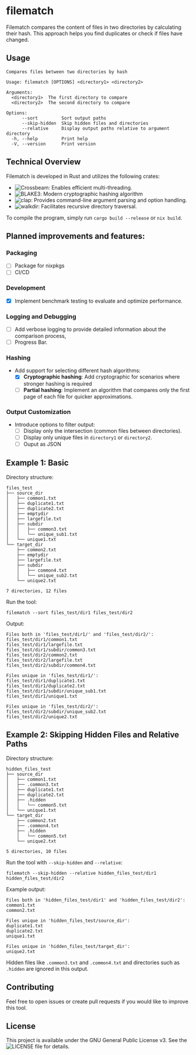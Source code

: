 # filematch

Filematch compares the content of files in two directories by calculating their hash. This approach helps you find duplicates or check if files have changed.

## Usage

```
Compares files between two directories by hash

Usage: filematch [OPTIONS] <directory1> <directory2>

Arguments:
  <directory1>  The first directory to compare
  <directory2>  The second directory to compare

Options:
      --sort         Sort output paths
      --skip-hidden  Skip hidden files and directories
      --relative     Display output paths relative to argument directory
  -h, --help         Print help
  -V, --version      Print version
```

## Technical Overview

Filematch is developed in Rust and utilizes the following crates:

- ![Crossbeam](https://github.com/crossbeam-rs/crossbeam): Enables efficient multi-threading.
- ![BLAKE3](https://github.com/BLAKE3-team/BLAKE3): Modern cryptographic hashing algorithm
- ![clap](https://github.com/clap-rs/clap): Provides command-line argument parsing and option handling.
- ![walkdir](https://github.com/BurntSushi/walkdir): Facilitates recursive directory traversal.

To compile the program, simply run `cargo build --release` or `nix build`.

## Planned improvements and features:

### Packaging
- [ ] Package for nixpkgs
- [ ] CI/CD

### Development 
- [x] Implement benchmark testing to evaluate and optimize performance.

### Logging and Debugging
- [ ] Add verbose logging to provide detailed information about the comparison process, 
- [ ] Progress Bar.

### Hashing
- Add support for selecting different hash algorithms:
  - [x] **Cryptographic hashing**: Add cryptographic for scenarios where stronger hashing is required
  - [ ] **Partial hashing**: Implement an algorithm that compares only the first page of each file for quicker approximations.

### Output Customization
- Introduce options to filter output:
  - [ ] Display only the intersection (common files between directories).
  - [ ] Display only unique files in `directory1` or `directory2`.
  - [ ] Ouput as JSON

## Example 1: Basic
Directory structure:
```
files_test
├── source_dir
│   ├── common1.txt
│   ├── duplicate1.txt
│   ├── duplicate2.txt
│   ├── emptydir
│   ├── largefile.txt
│   ├── subdir
│   │   ├── common3.txt
│   │   └── unique_sub1.txt
│   └── unique1.txt
└── target_dir
    ├── common2.txt
    ├── emptydir
    ├── largefile.txt
    ├── subdir
    │   ├── common4.txt
    │   └── unique_sub2.txt
    └── unique2.txt

7 directories, 12 files
```
Run the tool:
```
filematch --sort files_test/dir1 files_test/dir2
```
Output: 
```
Files both in 'files_test/dir1/' and 'files_test/dir2/':
files_test/dir1/common1.txt
files_test/dir1/largefile.txt
files_test/dir1/subdir/common3.txt
files_test/dir2/common2.txt
files_test/dir2/largefile.txt
files_test/dir2/subdir/common4.txt

Files unique in 'files_test/dir1/':
files_test/dir1/duplicate1.txt
files_test/dir1/duplicate2.txt
files_test/dir1/subdir/unique_sub1.txt
files_test/dir1/unique1.txt

Files unique in 'files_test/dir2/':
files_test/dir2/subdir/unique_sub2.txt
files_test/dir2/unique2.txt
```

## Example 2: Skipping Hidden Files and Relative Paths
Directory structure:
```
hidden_files_test
├── source_dir
│   ├── common1.txt
│   ├── .common3.txt
│   ├── duplicate1.txt
│   ├── duplicate2.txt
│   ├── .hidden
│   │   └── common5.txt
│   └── unique1.txt
└── target_dir
    ├── common2.txt
    ├── .common4.txt
    ├── .hidden
    │   └── common5.txt
    └── unique2.txt

5 directories, 10 files
```
Run the tool with `--skip-hidden` and `--relative`:
```
filematch --skip-hidden --relative hidden_files_test/dir1 hidden_files_test/dir2
```
Example output:
```
Files both in 'hidden_files_test/dir1' and 'hidden_files_test/dir2':
common1.txt
common2.txt

Files unique in 'hidden_files_test/source_dir':
duplicate1.txt
duplicate2.txt
unique1.txt

Files unique in 'hidden_files_test/target_dir':
unique2.txt
```
Hidden files like `.common3.txt` and `.common4.txt` and directories such as `.hidden` are ignored in this output.

## Contributing
Feel free to open issues or create pull requests if you would like to improve this tool.

## License
This project is available under the GNU General Public License v3. See the ![LICENSE](https://github.com/Parrot7483/filematch/blob/main/LICENSE) file for details.
